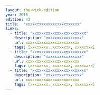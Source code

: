 ```yaml
---
layout: the-wick-edition
year: 2015
edition: 43
title:  "xxxxxxxxxxxxxxxxxxxxxxxx"
links:
  - title: "xxxxxxxxxxxxxxxxxxxxxxxx"
    description: "xxxxxxxxxxxxxxxx"
    url: xxxxxxxxxxxxxxxxxxxxxxxx
    tags: [xxxxxxxx, xxxxxxxx, xxxxxxxx]
  - title: "xxxxxxxxxxxxxxxxxxxxxxxx"
    description: "xxxxxxxxxxxxxxxx"
    url: xxxxxxxxxxxxxxxxxxxxxxxx
    tags: [xxxxxxxx, xxxxxxxx, xxxxxxxx]
  - title: "xxxxxxxxxxxxxxxxxxxxxxxx"
    description: "xxxxxxxxxxxxxxxx"
    url: xxxxxxxxxxxxxxxxxxxxxxxx
    tags: [xxxxxxxx, xxxxxxxx, xxxxxxxx]
---
```

